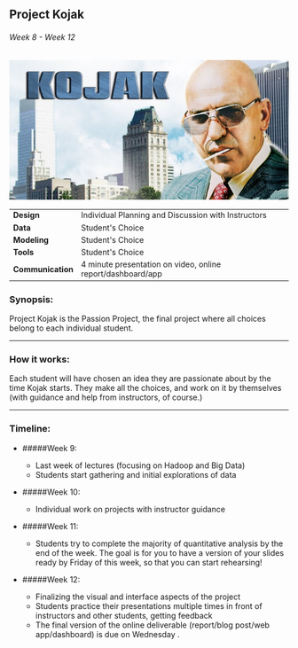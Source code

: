 ## Project Kojak
###### Week 8 - Week 12

![](kojak.jpg)

|  |  |
|-------|-------|
| **Design** | Individual Planning and Discussion with Instructors |
| **Data** | Student's Choice |
| **Modeling** | Student's Choice |
| **Tools** | Student's Choice |
| **Communication** | 4 minute presentation on video, online report/dashboard/app |


### Synopsis:

Project Kojak is the Passion Project, the final project where all
choices belong to each individual student. 

-----

### How it works:

Each student will have chosen an idea they are passionate about by the
time Kojak starts. They make all the choices, and work on it by
themselves (with guidance and help from instructors, of course.)

-----

### Timeline:

* #####Week 9:
   * Last week of lectures (focusing on Hadoop and Big Data)
   * Students start gathering and initial explorations of data

* #####Week 10:
   * Individual work on projects with instructor guidance

* #####Week 11:
    * Students try to complete the majority of quantitative analysis
      by the end of the week.  The goal is for you to have a version of your slides
      ready by Friday of this week, so that you can start rehearsing!

* #####Week 12:
  * Finalizing the visual and interface aspects of the project
  * Students practice their presentations multiple times in front of
    instructors and other students, getting feedback
  * The final version of the online deliverable (report/blog post/web
    app/dashboard) is due on Wednesday .
